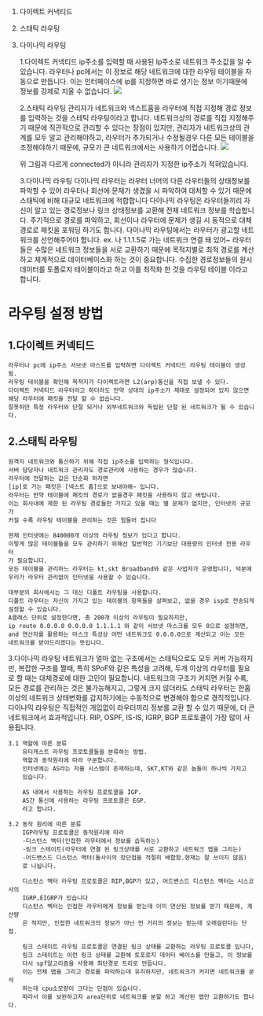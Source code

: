
1. 다이렉트 커낵티드
2. 스태틱 라우팅
3. 다이나믹 라우팅

	1.다이렉트 커넥티드
		ip주소를 입력할 때 사용된 Ip주소로 네트워크 주소값을 알 수 있습니다.
		라우터나 pc에서는 이 정보로 해당 네트워크에 대한 라우팅 테이블을 자동으로 만듭니다.
		이는 인터페이스에 ip를 지정하면 바로 생기는 정보 이기때문에 정보를 강제로 지울 수 없습니다.
		![](https://i.imgur.com/NBe0fK0.png)


	2.스태틱 라우팅
		관리자가 네트워크와 넥스트홉을 라우터에 직접 지정해 경로 정보를 입력하는 것을 스테틱 라우팅이라고 합니다.
		네트워크상의 경로를 직접 지정해주기 때문에 직관적으로 관리할 수 있다는 장점이 있지만, 관리자가 네트워크상의 관계를 모두 알고 관리해야하고, 라우터가 추가되거나 수정될경우 다른 모든 테이블을 조정해야하기 때문에, 규모가 큰 네트워크에서는 사용하기 어렵습니다.
	 ![](https://i.imgur.com/XNmE0v3.png)

	 위 그림과 다르게 connected가 아니라 관리자가 지정한 ip주소가 적혀있습니다.

	3.다이나믹 라우팅
		다이나믹 라우터는 라우터  너머의 다른 라우터들의 상태정보를 파악할 수 있어 라우터나
		회선에 문제가 생겼을 시 파악하여 대처할 수 있기 때문에 스태틱에 비해 대규모 네트워크에 적합합니다
		다이나믹 라우팅은 라우터들끼리 자신이 알고 있는 경로정보나 링크 상태정보를 교환해 전체 네트워크 정보를 학습합니다.
		주기적으로 경로를 파악하고, 회선이나 라우터에 문제가 생길 시 동적으로 대체 경로로 패킷을  포워딩 하기도 합니다.
		다이나믹 라우팅에서는 라우터가 광고할 네트워크를 선언해주어야 합니다. 
		ex. 나 1.1.1.5로 가는 네트워크 연결 돼 있어~
		라우터들은 수많은 네트워크 정보들을 서로 교환하기 때문에 목적지별로 최적 경로를 계산하고 체계적으로 데이터베이스화 하는 것이 중요합니다.
		수집한 경로정보들의 원시 데이터를 토폴로지 테이블이라고 하고 
		이를 최적화 한 것을 라우팅 테이블 이라고 합니다.


# 라우팅 설정 방법

## 1.다이렉트 커넥티드
	라우터나 pc에 ip주소 서브넷 마스트를 입력하면 다이렉트 커넥티드 라우팅 테이블이 생성 됨.
	라우팅 테이블을 확인해 목적지가 다이렉트라면 L2(arp)통신을 직접 보낼 수 있다.
	다이렉트 커넥티드 라우터라고 하더라도 만약 상대의 ip주소가 제대로 설정되어 있지 않으면 
	해당 라우터에 패킷을 전달 할 수 없습니다.
	잘못하먄 특정 라우터와 단절 되거나 외부네트워크와 독립된 단절 된 네트워크가 될 수 있습니다.
## 2.스태틱 라우팅
	원격지 네트워크와 통신하기 위해 직접 ip주소를 입력하는 형식입니다.
	서버 담당자나 네트워크 관리자도 경로관리에 사용하는 경우가 많습니다.
	라우터에 전달하는 값은 단순화 하자면
	[ip]로 가는 패킷은 [넥스트 홉]으로 보내야해~ 입니다.
	라우터는 만약 테이블에 패킷의 경로가 없을경우 패킷을 사용하지 않고 버립니다.
	이는 회사내에 제한 된 라우팅 경로들만 가지고 있을 때는 별 문제가 없지만, 인터넷의 규모가
	커질 수록 라우팅 테이블을 관리하는 것은 힘들어 집니다
	
	현재 인터넷에는 840000개 이상의 라우팅 정보가 있다고 합니다.
	이렇게 많은 테이블들을 모두 관리하기 위해선 일반적인 기기보단 대용량의 인터넷 전용 라우터
	가 필요합니다.
	모든 테이블을 관리하느 라우터는 kt,skt Broadband와 같은 사업자가 운영합니다, 덕분에
	우리가 라우터 관리없이 인터넷을 사용할 수 있습니다.
	
	대부분의 회사에서는 그 대신 디폴트 라우팅을 사용합니다.
	디폴트 라우터는 자신이 가지고 있는 테이블의 항목들을 살펴보고, 없을 경우 isp로 전송되게
	설정할 수 있습니다.
	A클래스 단위로 설정한다면, 총 200개 이상의 라우팅이 필요하지만, 
	ip route 0.0.0.0 0.0.0.0 1.1.1.1 와 같이 서브넷 마스크를 모두 0으로 설정하면,
	and 연산자를 활용하는 마스크 특성상 어떤 네트워크도 0.0.0.0으로 계산되고 이는 모든
	네트워크를 받아드리겠다는 뜻입니다.

3.다이나믹 라우팅
	네트워크가 얼마 없는 구조에서는 스태틱으로도 모두 커버 가능하지만, 복잡한 구조를 짤때, 특히 SPoF와 같은 특성을 고려해, 두개 이상의 라우터를 필요로 할 때는 대체경로에 대한 고민이 필요합니다.
	네트워크의 구조가 커지면 커질 수록, 모든 경로를 관리하는 것은 불가능해지고, 그렇게 크지 않더라도 스태틱 라우터는 한홉 이상의 네트워크 상태변화를 감지하기에는 수동적으로 변경해야 함으로 경직적입니다.
	다이나믹 라우팅은 직접적인 개입없이 라우터끼리 정보를 교환 할 수 있기 때문에, 더 큰 네트워크에서 효과적입니다.
	RIP, OSPF, IS-IS, IGRP, BGP 프로토콜이 가장 많이 사용됩니다.
	
	3.1 역할에 따른 분류
		유티캐스트 라우팅 프로토콜들을 분류하는 방법.
		역할과 동작원리에 따라 구분합니다.
		인터넷에는 AS라는 자율 시스템이 존재하는데, SKT,KT와 같은 놈들이 하나씩 가지고 
		있습니다.
		
		AS 내에서 사용하는 라우팅 프로토콜을 IGP.
		AS간 통신에 사용하는 라우팅 프로토콜은 EGP.
		라고 합니다.

	3.2 동작 원리에 따른 분류
		IGP라우팅 프로토콜은 동작원리에 따라
		-디스턴스 백터(인접한 라우터에서 정보를 습득하는)
		-링크 스테이트(라우터에 연결 된 링크상태를 서로 교환하고 네트워크 맵을 그리는)
		-어드밴스드 디스턴스 백터(둘사이의 장단점을 적절히 배합함.현재는 잘 쓰이지 않음)
		로 나뉩니다.
		
		디스턴스 백터 라우팅 프로토콜은 RIP,BGP가 있고, 어드밴스드 디스턴스 백터는 시스코사의
		IGRP,EIGRP가 있습니다
		디스턴스 벡터는 인접한 라우터에게 정보를 받는데 이미 연산된 정보를 받기 때문에, 계산량
		은 적지만, 인접한 네트워크의 정보가 아닌 먼 거리의 정보는 받는데 오래걸린다는 단점.
		
		링크 스테이트 라우팅 프로토콜은 연결된 링크 상태를 교환하는 라우팅 프로토콜 입니다,
		링크 스테이트는 이런 링크 상태를 교환해 토포로지 데이터 베이스를 만들고, 이 정보를 
		다시 spf알고리즘을 사용해 최단경로 트리로 만듭니다.
		이는 전체 맵을 그리고 경로를 파악하는데 유리하지만, 네트워크가 커지면 네트워크를 분석
		하는데 cpu소모량이 크다는 단점이 있습니다.
		따라서 이를 보완하고자 area단위로 네트워크를 분할 하고 계산된 맵만 교환하기도 합니다.